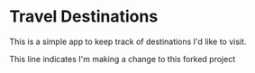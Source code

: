 # Travel Destinations

This is a simple app to keep track of destinations I'd like to visit.

This line indicates I'm making a change to this forked project
